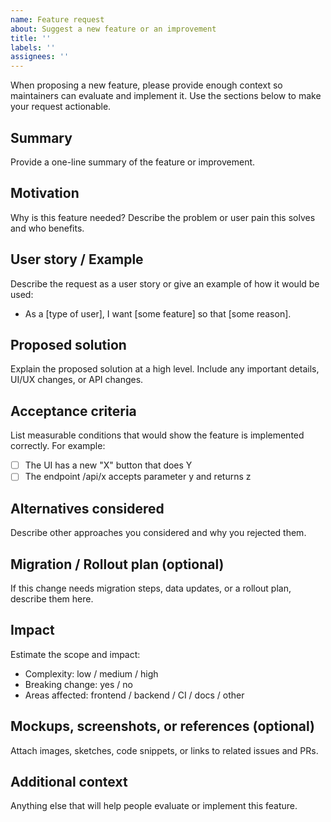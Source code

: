```yaml
---
name: Feature request
about: Suggest a new feature or an improvement
title: ''
labels: ''
assignees: ''
---
```


When proposing a new feature, please provide enough context so maintainers can evaluate and implement it. Use the sections below to make your request actionable.

## Summary
Provide a one-line summary of the feature or improvement.

## Motivation
Why is this feature needed? Describe the problem or user pain this solves and who benefits.

## User story / Example
Describe the request as a user story or give an example of how it would be used:
- As a [type of user], I want [some feature] so that [some reason].

## Proposed solution
Explain the proposed solution at a high level. Include any important details, UI/UX changes, or API changes.

## Acceptance criteria
List measurable conditions that would show the feature is implemented correctly. For example:
- [ ] The UI has a new "X" button that does Y
- [ ] The endpoint /api/x accepts parameter y and returns z

## Alternatives considered
Describe other approaches you considered and why you rejected them.

## Migration / Rollout plan (optional)
If this change needs migration steps, data updates, or a rollout plan, describe them here.

## Impact
Estimate the scope and impact:
- Complexity: low / medium / high
- Breaking change: yes / no
- Areas affected: frontend / backend / CI / docs / other

## Mockups, screenshots, or references (optional)
Attach images, sketches, code snippets, or links to related issues and PRs.

## Additional context
Anything else that will help people evaluate or implement this feature.
